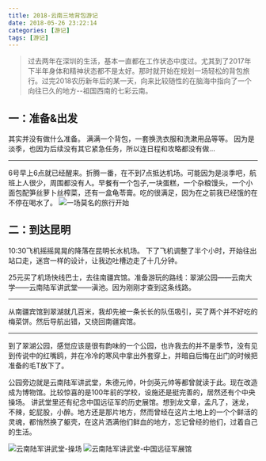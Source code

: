 ```yaml
---
title: 2018-云南三地背包游记
date: 2018-05-26 23:22:14
categories: [游记]
tags: [游记]
---
```


> 过去两年在深圳的生活，基本一直都在工作状态中度过。尤其到了2017年下半年身体和精神状态都不是太好。那时就开始在规划一场轻松的背包旅行。过完2018农历新年后的某一天，向来比较随性的在脑海中指向了一个向往已久的地方--祖国西南的七彩云南。                                                                                 

## 一：准备&出发
其实并没有做什么准备。
满满一个背包，一套换洗衣服和洗漱用品等等。
因为是淡季，也因为后续没有其它紧急任务，所以连日程和攻略都没有做...

---

6号早上6点就已经醒来。折腾一番，在不到7点抵达机场。可能因为是淡季吧，航班上人很少，周围都没有人。早餐有一个包子,一块蛋糕，一个杂粮馒头，一个小面包配笋丝萝卜丝榨菜，还有一盒龟苓膏。吃的很满足，因为在之前我已经饿的在不停在喝水了。
![一场莫名的旅行开始](http://otnauza5u.bkt.clouddn.com/18-5-26/60235343.jpg)

## 二：到达昆明
10:30飞机摇摇晃晃的降落在昆明长水机场。
下了飞机调整了半个小时，开始往出站口走，迷宫一样的设计，让我边吐槽边走了十几分钟。

25元买了机场快线巴士，去往南疆宾馆。准备游玩的路线：翠湖公园——云南大学——云南陆军讲武堂——滇池。因为刚刚才查到这条线路。

---

从南疆宾馆到翠湖就几百米，我却先被一条长长的队伍吸引，买了两个并不好吃的梅菜饼。然后导航出错，又绕回南疆宾馆。

---

到了翠湖公园，感觉应该是很有韵味的一个公园，也许我去的并不是季节，没有见到传说中的红嘴鸥，并在冷冷的寒风中拿出外套穿上，并暗自后悔在出门的时候把准备的毛T放下了。

公园旁边就是云南陆军讲武堂，朱德元帅，叶剑英元帅等都曾就读于此。现在改造成为博物馆。比较惊喜的是100年前的学校，设施还是挺完善的，居然还有个中央操场。
讲武堂里还有纪念中国远征军的历史展馆。想到龙文章，孟凡了，迷龙，不辣，蛇屁股，小醉。地方还是那片地方，然而曾经在这片土地上的一个个鲜活的灵魂，都悄然换了躯壳，在这片洒满他们鲜血的地方，忘记曾经的他们，过着自己的生活。

![云南陆军讲武堂-操场](http://otnauza5u.bkt.clouddn.com/18-5-27/1038926.jpg)
![云南陆军讲武堂-中国远征军展馆](http://otnauza5u.bkt.clouddn.com/18-5-27/38688856.jpg)
